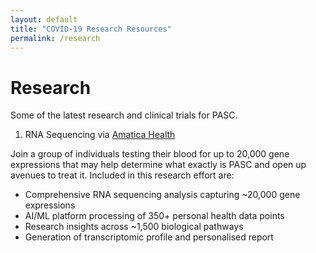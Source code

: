 ```yaml
---
layout: default
title: "COVID-19 Research Resources"
permalink: /research
---
```


# Research

Some of the latest research and clinical trials for PASC.

1. RNA Sequencing via [Amatica Health](https://www.amaticahealth.com/me-cfs-long-covid-rna-sequencing-test/)

Join a group of individuals testing their blood for up to 20,000 gene expressions that may help determine what exactly is PASC and open up avenues to treat it.  Included in this research effort are:

- Comprehensive RNA sequencing analysis capturing ~20,000 gene expressions
- AI/ML platform processing of 350+ personal health data points
- Research insights across ~1,500 biological pathways
- Generation of transcriptomic profile and personalised report